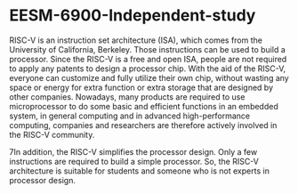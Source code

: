 # EESM-6900-Independent-study

RISC-V is an instruction set architecture (ISA), which comes from the
University of California, Berkeley. Those instructions can be used to build a
processor. Since the RISC-V is a free and open ISA, people are not required
to apply any patents to design a processor chip. With the aid of the RISC-V,
everyone can customize and fully utilize their own chip, without wasting any
space or energy for extra function or extra storage that are designed by other
companies. Nowadays, many products are required to use microprocessor to
do some basic and efficient functions in an embedded system, in general
computing and in advanced high-performance computing, companies and
researchers are therefore actively involved in the RISC-V community.

7In addition, the RISC-V simplifies the processor design. Only a few
instructions are required to build a simple processor. So, the RISC-V
architecture is suitable for students and someone who is not experts in
processor design.

